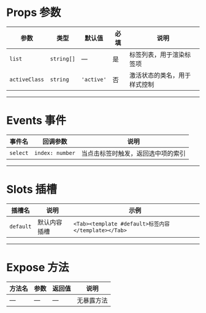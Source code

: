 # Props 参数

| 参数         | 类型          | 默认值   | 必填 | 说明               |
|------------|-------------|-------|----|------------------|
| `list`     | `string[]`  | —     | 是  | 标签列表，用于渲染标签项       |
| `activeClass` | `string` | `'active'` | 否  | 激活状态的类名，用于样式控制 |

---

# Events 事件

| 事件名   | 回调参数 | 说明             |
|------|------|----------------|
| `select` | `index: number` | 当点击标签时触发，返回选中项的索引 |

---

# Slots 插槽

| 插槽名       | 说明      | 示例                            |
|-----------|---------|-------------------------------|
| `default` | 默认内容插槽  | `<Tab><template #default>标签内容</template></Tab>` |

---

# Expose 方法

| 方法名 | 参数 | 返回值 | 说明 |
|------|----|-----|----|
| —    | —  | —   | 无暴露方法 |